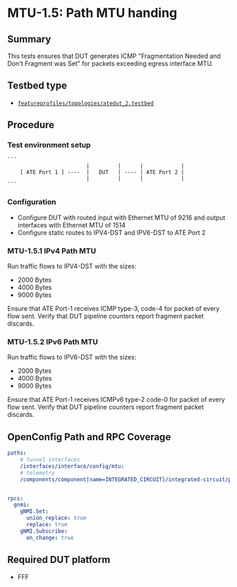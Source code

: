 # MTU-1.5: Path MTU handing

## Summary

This tests ensures that DUT generates ICMP "Fragmentation Needed and Don't Fragment was Set" for packets exceeding egress interface MTU. 

## Testbed type

*  [`featureprofiles/topologies/atedut_2.testbed`](https://github.com/openconfig/featureprofiles/blob/main/topologies/atedut_2.testbed)

## Procedure

### Test environment setup

    ```
                             |         |      |            |
        [ ATE Port 1 ] ----  |   DUT   | ---- | ATE Port 2 |
                             |         |      |            |
    ```


### Configuration

* Configure DUT with routed input with Ethernet MTU of 9216 and output interfaces with Ethernet MTU of 1514
* Configure static routes to IPV4-DST and IPV6-DST to ATE Port 2


### MTU-1.5.1 IPv4 Path MTU 

Run traffic flows to IPV4-DST with the sizes:
- 2000 Bytes
- 4000 Bytes
- 9000 Bytes

Ensure that ATE Port-1 receives ICMP type-3, code-4 for packet of every flow sent.
Verify that DUT pipeline counters report fragment packet discards.

### MTU-1.5.2 IPv6 Path MTU 

Run traffic flows to IPV6-DST with the sizes:
- 2000 Bytes
- 4000 Bytes
- 9000 Bytes

Ensure that ATE Port-1 receives ICMPv6 type-2 code-0 for packet of every flow sent.
Verify that DUT pipeline counters report fragment packet discards.

## OpenConfig Path and RPC Coverage

```yaml
paths:
    # tunnel interfaces
    /interfaces/interface/config/mtu:
    # telemetry
    /components/component[name=INTEGRATED_CIRCUIT]/integrated-circuit/pipeline-counters/drop/lookup-block/state/fragment-total-drops:


rpcs:
  gnmi:
    gNMI.Set:
      union_replace: true
      replace: true
    gNMI.Subscribe:
      on_change: true
```

## Required DUT platform

* FFF